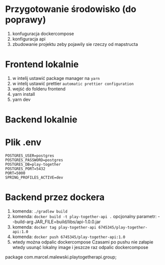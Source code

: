 # Przygotowanie środowisko (do poprawy)
1. konfuguracja dockercompose
2. konfiguracja api
3. zbudowanie projektu zeby pojawily sie rzeczy od mapstructa

# Frontend lokalnie
1. w intelij ustawić package manager na `yarn`
2. w intelij ustawić prettier `automatic prettier configuration`
3. wejść do folderu frontend 
4. yarn install 
5. yarn dev

# Backend lokalnie

# Plik .env
```
POSTGRES_USER=postgres
POSTGRES_PASSWORD=postgres
POSTGRES_DB=play-together
POSTGRES_PORT=5432
PORT=5000
SPRING_PROFILES_ACTIVE=dev
```
  
# Backend przez dockera
1. komenda: `./gradlew build`
2. komenda: `docker build -t play-together-api .`
   opcjonalny parametr: --build-arg JAR_FILE=build/libs/api-1.0.0.jar
3. komenda: `docker tag play-together-api 6745345/play-together-api:1.0`
4. komenda: `docker push 6745345/play-together-api:1.0`
5. wtedy można odpalic dockercompose
Czasami po pushu nie załapie wtedy usunąć lokalny image i jeszcze raz odpalic dockercompose


package com.marcel.malewski.playtogetherapi.group;
